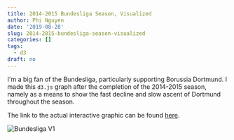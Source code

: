 ```yaml
---
title: 2014-2015 Bundesliga Season, Visualized
author: Phi Nguyen
date: '2019-08-28'
slug: 2014-2015-bundesliga-season-visualized
categories: []
tags:
  - d3
draft: no
---
```


I'm a big fan of the Bundesliga, particularly supporting Borussia Dortmund. I made this `d3.js` graph after the completion of the 2014-2015 season, namely as a means to show the fast decline and slow ascent of Dortmund throughout the season.

The link to the actual interactive graphic can be found [here](../../bundesliga.html).

![Bundesliga V1](../../img/bundesliga.png)
